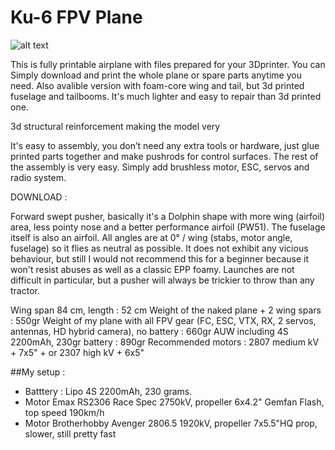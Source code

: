 # Ku-6 FPV Plane
![alt text](https://github.com/YuRa-Aero/Ku-6-FPV-Plane/blob/ьфшт/image.jpg?raw=true)

 This is fully printable airplane with files prepared for your 3Dprinter. You can Simply download and print
the whole plane or spare parts anytime you need.
Also avalible version with foam-core wing and tail, but 3d printed fuselage and tailbooms. It's much lighter and easy to repair than 3d printed one.

3d structural reinforcement making the model very

It's easy to assembly, you don’t need any extra tools or hardware, just glue printed
parts together and make pushrods for control surfaces. The rest of the assembly is very
easy. Simply add brushless motor, ESC, servos and radio system. 

DOWNLOAD :

Forward swept pusher, basically it's a Dolphin shape with more wing (airfoil) area, less pointy nose and a better performance airfoil (PW51). The fuselage itself is also an airfoil. All angles are at 0° / wing (stabs, motor angle, fuselage) so it flies as neutral as possible. It does not exhibit any vicious behaviour, but still I would not recommend this for a beginner because it won't resist abuses as well as a classic EPP foamy. Launches are not difficult in particular, but a pusher will always be trickier to throw than any tractor.

Wing span 84 cm, length : 52 cm
Weight of the naked plane + 2 wing spars : 550gr
Weight of my plane with all FPV gear (FC, ESC, VTX, RX, 2 servos, antennas, HD hybrid camera), no battery : 660gr
AUW including 4S 2200mAh, 230gr battery : 890gr
Recommended motors : 2807 medium kV + 7x5" + or 2307 high kV + 6x5"

##My setup :

- Batttery : Lipo 4S 2200mAh, 230 grams.
- Motor Emax RS2306 Race Spec 2750kV, propeller 6x4.2" Gemfan Flash, top speed 190km/h
- Motor Brotherhobby Avenger 2806.5 1920kV, propeller 7x5.5"HQ prop, slower, still pretty fast
